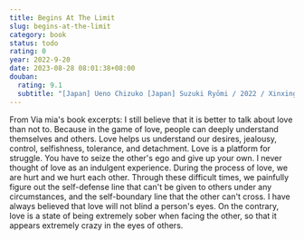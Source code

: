 ```yaml
---
title: Begins At The Limit
slug: begins-at-the-limit
category: book
status: todo
rating: 0
year: 2022-9-20
date: 2023-08-28 08:01:38+08:00
douban:
  rating: 9.1
  subtitle: "[Japan] Ueno Chizuko [Japan] Suzuki Ryōmi / 2022 / Xinxing Publishing House"
---
```


From Via mia's book excerpts: I still believe that it is better to talk about love than not to. Because in the game of love, people can deeply understand themselves and others. Love helps us understand our desires, jealousy, control, selfishness, tolerance, and detachment. Love is a platform for struggle. You have to seize the other's ego and give up your own. I never thought of love as an indulgent experience. During the process of love, we are hurt and we hurt each other. Through these difficult times, we painfully figure out the self-defense line that can't be given to others under any circumstances, and the self-boundary line that the other can't cross. I have always believed that love will not blind a person's eyes. On the contrary, love is a state of being extremely sober when facing the other, so that it appears extremely crazy in the eyes of others.

